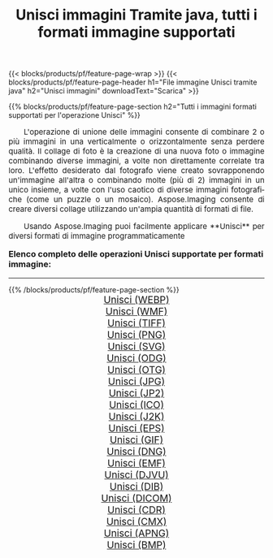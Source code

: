 ﻿---
title: Unisci immagini Tramite java, tutti i formati immagine supportati 
weight: 3920
url: /it/java/merge/ 
lang: it
langdirlevel: 2
locales: zh-hans,ja,it,ru,de,es,fr,nl,id,lt,pl,pt,vi,tr,ko,zh-hant,ar,hi,th,sv,cs,uk,he
description: Usando Aspose.Imaging puoi facilmente Unisci immagini tramite java
---

{{< blocks/products/pf/feature-page-wrap >}}
{{< blocks/products/pf/feature-page-header h1="File immagine Unisci tramite java" h2="Unisci immagini" downloadText="Scarica" >}}


{{% blocks/products/pf/feature-page-section  h2="Tutti i immagini formati supportati per l'operazione Unisci" %}}
<p align="justify" style="text-indent:2em;font-size:15px;">
L'operazione di unione delle immagini consente di combinare 2 o più immagini in una verticalmente o orizzontalmente senza perdere qualità. Il collage di foto è la creazione di una nuova foto o immagine combinando diverse immagini, a volte non direttamente correlate tra loro. L'effetto desiderato dal fotografo viene creato sovrapponendo un'immagine all'altra o combinando molte (più di 2) immagini in un unico insieme, a volte con l'uso caotico di diverse immagini fotografiche (come un puzzle o un mosaico). Aspose.Imaging consente di creare diversi collage utilizzando un'ampia quantità di formati di file.
</p>
<p align="justify" style="text-indent:2em;font-size:15px;">
Usando Aspose.Imaging puoi facilmente applicare **Unisci** per diversi formati di immagine programmaticamente
</p>
<h3 style="margin-top:16px;">
Elenco completo delle operazioni Unisci supportate per formati immagine:
</h3>
<hr/>
{{% /blocks/products/pf/feature-page-section %}}
<div class="container-fluid productfamilypage bg-gray">
    <div class="convertypes bg-gray agp-content section">
        <div class="container">
		<div class="row other-converters" style="gap: 10px;font-size: 19px;text-align:center;">
		    <div class='col-md-3 other-converter remove-lp remove-rp'><a href="/imaging/it/java/merge/webp/" style="padding:15px;">Unisci (WEBP)</a></div><div class='col-md-3 other-converter remove-lp remove-rp'><a href="/imaging/it/java/merge/wmf/" style="padding:15px;">Unisci (WMF)</a></div><div class='col-md-3 other-converter remove-lp remove-rp'><a href="/imaging/it/java/merge/tiff/" style="padding:15px;">Unisci (TIFF)</a></div><div class='col-md-3 other-converter remove-lp remove-rp'><a href="/imaging/it/java/merge/png/" style="padding:15px;">Unisci (PNG)</a></div><div class='col-md-3 other-converter remove-lp remove-rp'><a href="/imaging/it/java/merge/svg/" style="padding:15px;">Unisci (SVG)</a></div><div class='col-md-3 other-converter remove-lp remove-rp'><a href="/imaging/it/java/merge/odg/" style="padding:15px;">Unisci (ODG)</a></div><div class='col-md-3 other-converter remove-lp remove-rp'><a href="/imaging/it/java/merge/otg/" style="padding:15px;">Unisci (OTG)</a></div><div class='col-md-3 other-converter remove-lp remove-rp'><a href="/imaging/it/java/merge/jpg/" style="padding:15px;">Unisci (JPG)</a></div><div class='col-md-3 other-converter remove-lp remove-rp'><a href="/imaging/it/java/merge/jp2/" style="padding:15px;">Unisci (JP2)</a></div><div class='col-md-3 other-converter remove-lp remove-rp'><a href="/imaging/it/java/merge/ico/" style="padding:15px;">Unisci (ICO)</a></div><div class='col-md-3 other-converter remove-lp remove-rp'><a href="/imaging/it/java/merge/j2k/" style="padding:15px;">Unisci (J2K)</a></div><div class='col-md-3 other-converter remove-lp remove-rp'><a href="/imaging/it/java/merge/eps/" style="padding:15px;">Unisci (EPS)</a></div><div class='col-md-3 other-converter remove-lp remove-rp'><a href="/imaging/it/java/merge/gif/" style="padding:15px;">Unisci (GIF)</a></div><div class='col-md-3 other-converter remove-lp remove-rp'><a href="/imaging/it/java/merge/dng/" style="padding:15px;">Unisci (DNG)</a></div><div class='col-md-3 other-converter remove-lp remove-rp'><a href="/imaging/it/java/merge/emf/" style="padding:15px;">Unisci (EMF)</a></div><div class='col-md-3 other-converter remove-lp remove-rp'><a href="/imaging/it/java/merge/djvu/" style="padding:15px;">Unisci (DJVU)</a></div><div class='col-md-3 other-converter remove-lp remove-rp'><a href="/imaging/it/java/merge/dib/" style="padding:15px;">Unisci (DIB)</a></div><div class='col-md-3 other-converter remove-lp remove-rp'><a href="/imaging/it/java/merge/dicom/" style="padding:15px;">Unisci (DICOM)</a></div><div class='col-md-3 other-converter remove-lp remove-rp'><a href="/imaging/it/java/merge/cdr/" style="padding:15px;">Unisci (CDR)</a></div><div class='col-md-3 other-converter remove-lp remove-rp'><a href="/imaging/it/java/merge/cmx/" style="padding:15px;">Unisci (CMX)</a></div><div class='col-md-3 other-converter remove-lp remove-rp'><a href="/imaging/it/java/merge/apng/" style="padding:15px;">Unisci (APNG)</a></div><div class='col-md-3 other-converter remove-lp remove-rp'><a href="/imaging/it/java/merge/bmp/" style="padding:15px;">Unisci (BMP)</a></div>
                </div>
        </div>
    </div>
</div>
<br/>
